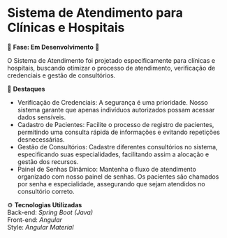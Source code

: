 # Sistema de Atendimento para Clínicas e Hospitais
🚧 **Fase: Em Desenvolvimento** 🚧

O Sistema de Atendimento foi projetado especificamente para clínicas e hospitais, buscando otimizar o processo de atendimento, verificação de credenciais e gestão de consultórios.

🌟 **Destaques**
<ul>
<li>Verificação de Credenciais: A segurança é uma prioridade. Nosso sistema garante que apenas indivíduos autorizados possam acessar dados sensíveis.</li>

<li>Cadastro de Pacientes: Facilite o processo de registro de pacientes, permitindo uma consulta rápida de informações e evitando repetições desnecessárias.</li>

<li>Gestão de Consultórios: Cadastre diferentes consultórios no sistema, especificando suas especialidades, facilitando assim a alocação e gestão dos recursos.</li>

<li>Painel de Senhas Dinâmico: Mantenha o fluxo de atendimento organizado com nosso painel de senhas. Os pacientes são chamados por senha e especialidade, assegurando que sejam atendidos no consultório correto.</li>

</ul>

⚙️ **Tecnologias Utilizadas** <br>
Back-end: *Spring Boot (Java)* <br>
Front-end: *Angular* <br>
Style: *Angular Material*
